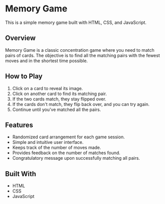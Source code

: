 # Memory Game

This is a simple memory game built with HTML, CSS, and JavaScript.

## Overview

Memory Game is a classic concentration game where you need to match pairs of cards. The objective is to find all the matching pairs with the fewest moves and in the shortest time possible.

## How to Play

1. Click on a card to reveal its image.
2. Click on another card to find its matching pair.
3. If the two cards match, they stay flipped over.
4. If the cards don't match, they flip back over, and you can try again.
5. Continue until you've matched all the pairs.

## Features

- Randomized card arrangement for each game session.
- Simple and intuitive user interface.
- Keeps track of the number of moves made.
- Provides feedback on the number of matches found.
- Congratulatory message upon successfully matching all pairs.

## Built With

- HTML
- CSS
- JavaScript




